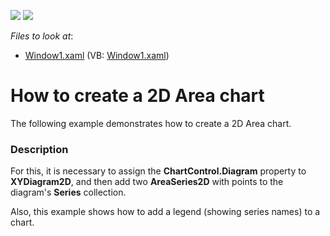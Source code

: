 <!-- default badges list -->
[![](https://img.shields.io/badge/Open_in_DevExpress_Support_Center-FF7200?style=flat-square&logo=DevExpress&logoColor=white)](https://supportcenter.devexpress.com/ticket/details/E1633)
[![](https://img.shields.io/badge/📖_How_to_use_DevExpress_Examples-e9f6fc?style=flat-square)](https://docs.devexpress.com/GeneralInformation/403183)
<!-- default badges end -->
<!-- default file list -->
*Files to look at*:

* [Window1.xaml](./CS/Window1.xaml) (VB: [Window1.xaml](./VB/Window1.xaml))
<!-- default file list end -->
# How to create a 2D Area chart


<p>The following example demonstrates how to create a 2D Area chart.</p>


<h3>Description</h3>

<p>For this, it is necessary to assign the <strong>ChartControl.Diagram</strong> property to <strong>XYDiagram2D</strong>, and then add two <strong>AreaSeries2D</strong> with points to the diagram&#39;s <strong>Series</strong> collection.</p><p>Also, this example shows how to add a legend (showing series names) to a chart.</p>

<br/>


